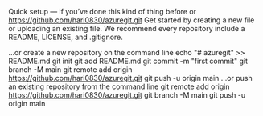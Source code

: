 Quick setup — if you’ve done this kind of thing before
or	
https://github.com/hari0830/azuregit.git
Get started by creating a new file or uploading an existing file. We recommend every repository include a README, LICENSE, and .gitignore.

…or create a new repository on the command line
echo "# azuregit" >> README.md
git init
git add README.md
git commit -m "first commit"
git branch -M main
git remote add origin https://github.com/hari0830/azuregit.git
git push -u origin main
…or push an existing repository from the command line
git remote add origin https://github.com/hari0830/azuregit.git
git branch -M main
git push -u origin main

